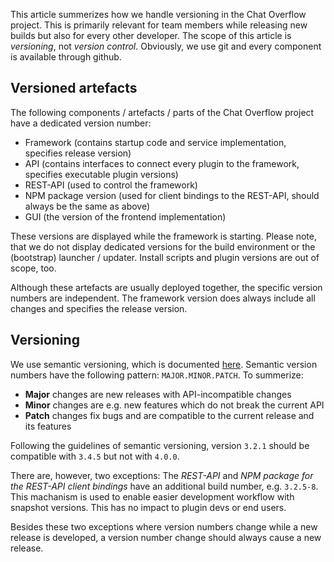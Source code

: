 This article summerizes how we handle versioning in the Chat Overflow project. This is primarily relevant for team members while releasing new builds but also for every other developer. The scope of this article is *versioning*, not *version control*. Obviously, we use git and every component is available through github.

## Versioned artefacts

The following components / artefacts / parts of the Chat Overflow project have a dedicated version number:

* Framework (contains startup code and service implementation, specifies release version)
* API (contains interfaces to connect every plugin to the framework, specifies executable plugin versions)
* REST-API (used to control the framework)
* NPM package version (used for client bindings to the REST-API, should always be the same as above)
* GUI (the version of the frontend implementation)

These versions are displayed while the framework is starting. Please note, that we do not display dedicated versions for the build environment or the (bootstrap) launcher / updater. Install scripts and plugin versions are out of scope, too.

Although these artefacts are usually deployed together, the specific version numbers are independent. The framework version does always include all changes and specifies the release version.

## Versioning

We use semantic versioning, which is documented [here](https://semver.org/). Semantic version numbers have the following pattern: `MAJOR.MINOR.PATCH`. To summerize:

- **Major** changes are new releases with API-incompatible changes
- **Minor** changes are e.g. new features which do not break the current API
- **Patch** changes fix bugs and are compatible to the current release and its features

Following the guidelines of semantic versioning, version `3.2.1` should be compatible with `3.4.5` but not with `4.0.0`.

There are, however, two exceptions: The *REST-API* and *NPM package for the REST-API client bindings* have an additional build number, e.g. `3.2.5-8`. This machanism is used to enable easier development workflow with snapshot versions. This has no impact to plugin devs or end users.

Besides these two exceptions where version numbers change while a new release is developed, a version number change should always cause a new release.



